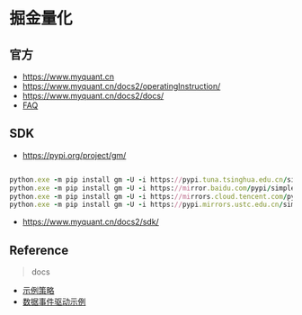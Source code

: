 # 掘金量化

## 官方

- https://www.myquant.cn
- https://www.myquant.cn/docs2/operatingInstruction/
- https://www.myquant.cn/docs2/docs/
- [FAQ](https://www.myquant.cn/docs2/faq/)

## SDK

- https://pypi.org/project/gm/

```ruby

python.exe -m pip install gm -U -i https://pypi.tuna.tsinghua.edu.cn/simple
python.exe -m pip install gm -U -i https://mirror.baidu.com/pypi/simple/
python.exe -m pip install gm -U -i https://mirrors.cloud.tencent.com/pypi/simple/
python.exe -m pip install gm -U -i https://pypi.mirrors.ustc.edu.cn/simple/

```

- https://www.myquant.cn/docs2/sdk/

## Reference

> docs

- [示例策略](https://www.myquant.cn/docs2/operatingInstruction/study/%E7%A4%BA%E4%BE%8B%E7%AD%96%E7%95%A5.html)
- [数据事件驱动示例](https://www.myquant.cn/docs2/sdk/python/%E5%BF%AB%E9%80%9F%E5%BC%80%E5%A7%8B.html#%E6%95%B0%E6%8D%AE%E4%BA%8B%E4%BB%B6%E9%A9%B1%E5%8A%A8%E7%A4%BA%E4%BE%8B)